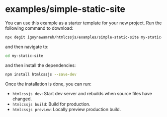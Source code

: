 # examples/simple-static-site

You can use this example as a starter template for your new project. Run the following command to download:

```bash
npx degit igoynawamreh/htmlcssjs/examples/simple-static-site my-static-site
```

and then navigate to:

```bash
cd my-static-site
```

and then install the dependencies:

```bash
npm install htmlcssjs --save-dev
```

Once the installation is done, you can run:

- `htmlcssjs dev`: Start dev server and rebuilds when source files have changed.
- `htmlcssjs build`: Build for production.
- `htmlcssjs preview`: Locally preview production build.
